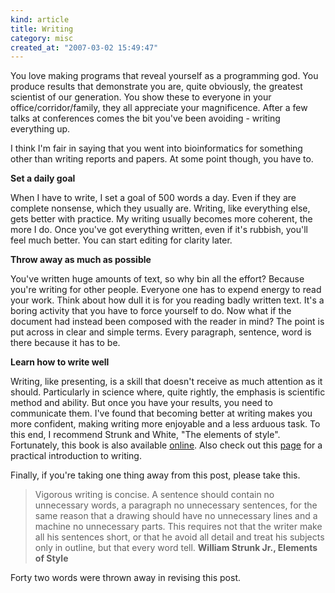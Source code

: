 ```yaml
--- 
kind: article
title: Writing
category: misc
created_at: "2007-03-02 15:49:47"
---
```


You love making programs that reveal yourself as a programming god. You produce
results that demonstrate you are, quite obviously, the greatest scientist of
our generation. You show these to everyone in your office/corridor/family, they
all appreciate your magnificence. After a few talks at conferences comes the
bit you've been avoiding - writing everything up.

I think I'm fair in saying that you went into bioinformatics for something
other than writing reports and papers. At some point though, you have to.

<strong>Set a daily goal</strong>

When I have to write, I set a goal of 500 words a day. Even if they are
complete nonsense, which they usually are. Writing, like everything else, gets
better with practice. My writing usually becomes more coherent, the more I do.
Once you've got everything written, even if it's rubbish, you'll feel much
better. You can start editing for clarity later.

<strong>Throw away as much as possible</strong>

You've written huge amounts of text, so why bin all the effort? Because you're
writing for other people. Everyone one has to expend energy to read your work.
Think about how dull it is for you reading badly written text. It's a boring
activity that you have to force yourself to do. Now what if the document had
instead been composed with the reader in mind? The point is put across in clear
and simple terms. Every paragraph, sentence, word is there because it has to
be.

<strong>Learn how to write well</strong>

Writing, like presenting, is a skill that doesn't receive as much attention as
it should. Particularly in science where, quite rightly, the emphasis is
scientific method and ability. But once you have your results, you need to
communicate them. I've found that becoming better at writing makes you more
confident, making writing more enjoyable and a less arduous task. To this end,
I recommend Strunk and White, "The elements of style". Fortunately, this book
is also available <a href="http://www.bartleby.com/141/">online</a>. Also check
out this <a href="http://www.scalzi.com/whatever/004023.html">page</a> for a
practical introduction to writing.

Finally, if you're taking one thing away from this post, please take this.

<blockquote>Vigorous writing is concise. A sentence should contain no
unnecessary words, a paragraph no unnecessary sentences, for the same reason
that a drawing should have no unnecessary lines and a machine no unnecessary
parts. This requires not that the writer make all his sentences short, or that
he avoid all detail and treat his subjects only in outline, but that every word
tell. <strong>William Strunk Jr., Elements of Style</strong></blockquote>

Forty two words were thrown away in revising this post.
